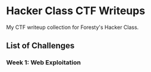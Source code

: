 # Hacker Class CTF Writeups

My CTF writeup collection for Foresty's Hacker Class.

## List of Challenges

### Week 1: Web Exploitation

